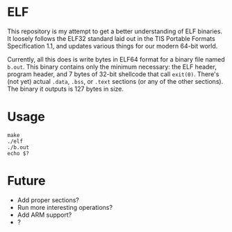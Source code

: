 # ELF

This repository is my attempt to get a better understanding of ELF
binaries. It loosely follows the ELF32 standard laid out in the TIS
Portable Formats Specification 1.1, and updates various things for our
modern 64-bit world.

Currently, all this does is write bytes in ELF64 format for a binary file
named `b.out`. This binary contains only the minimum necessary: the ELF
header, program header, and 7 bytes of 32-bit shellcode that call
`exit(0)`. There's (not yet) actual `.data`, `.bss`, or `.text` sections
(or any of the other sections). The binary it outputs is 127 bytes in size.

# Usage

```
make
./elf
./b.out
echo $?
```

# Future

- Add proper sections?
- Run more interesting operations?
- Add ARM support?
- ?
